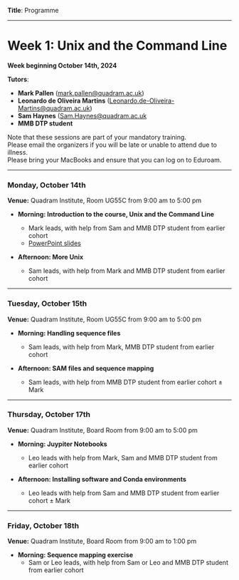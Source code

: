 **Title**: Programme

---

# Week 1: Unix and the Command Line

**Week beginning October 14th, 2024**

**Tutors**:
- **Mark Pallen** ([mark.pallen@quadram.ac.uk](mailto:mark.pallen@quadram.ac.uk))
- **Leonardo de Oliveira Martins** ([Leonardo.de-Oliveira-Martins@quadram.ac.uk](Leonardo.de-Oliveira-Martins@quadram.ac.uk))
- **Sam Haynes** ([Sam.Haynes@quadram.ac.uk](Sam.Haynes@quadram.ac.uk)
- **MMB DTP student** 


Note that these sessions are part of your mandatory training.  
Please email the organizers if you will be late or unable to attend due to illness.  
Please bring your MacBooks and ensure that you can log on to Eduroam.

***

### Monday, October 14th

**Venue:** Quadram Institute, Room UG55C from 9:00 am to 5:00 pm 

- **Morning: Introduction to the course, Unix and the Command Line** 
  - Mark leads, with help from Sam and MMB DTP student from earlier cohort
  - [PowerPoint slides](https://github.com/mmbdtp/mmbdtp.github.io/raw/gh-pages/githubio/2023_course/week_1/2023_Week1_Command_line_Unix.pptx)

- **Afternoon: More Unix** 
  - Sam leads, with help from Mark and MMB DTP student from earlier cohort

***

### Tuesday, October 15th

**Venue:** Quadram Institute, Room UG55C from 9:00 am to 5:00 pm

- **Morning: Handling sequence files**
  - Sam leads, with help from Mark, MMB DTP student from earlier cohort

- **Afternoon: SAM files and sequence mapping**
  - Sam leads, with help from MMB DTP student from earlier cohort ± Mark

***

### Thursday, October 17th

**Venue:** Quadram Institute, Board Room from 9:00 am to 5:00 pm

- **Morning: Juypiter Notebooks**
  - Leo leads with help from Mark, Sam and MMB DTP student from earlier cohort

- **Afternoon: Installing software and Conda environments**
  - Leo leads with help from Sam and MMB DTP student from earlier cohort ± Mark

***

### Friday, October 18th

**Venue:** Quadram Institute, Board Room from 9:00 am to 1:00 pm


- **Morning: Sequence mapping exercise**
  - Sam or Leo leads, with help from Sam or Leo and MMB DTP student from earlier cohort

